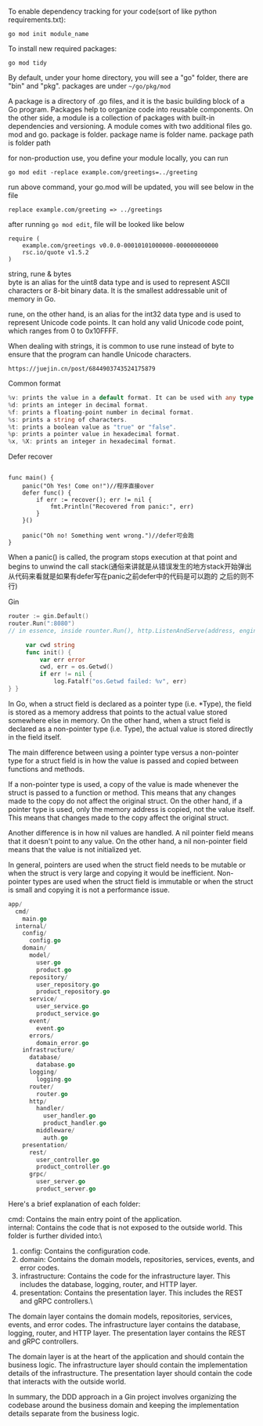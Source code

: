 To enable dependency tracking for your code(sort of like python requirements.txt):
```
go mod init module_name
```

To install new required packages:
```
go mod tidy
```

By default, under your home directory, you will see a "go" folder, there are "bin" and "pkg". packages are under `~/go/pkg/mod`


A package is a directory of .go files, and it is the basic building block of a Go program. Packages help to organize code into reusable components. On the other side, a module is a collection of packages with built-in dependencies and versioning. A module comes with two additional files go. mod and go.
package is folder.
package name is folder name.
package path is folder path

for non-production use, you define your module locally, you can run 
```
go mod edit -replace example.com/greetings=../greeting
```
run above command, your go.mod will be updated, you will see below in the file
```
replace example.com/greeting => ../greetings
```
after running `go mod edit`, file will be looked like below
```
require (
	example.com/greetings v0.0.0-00010101000000-000000000000
	rsc.io/quote v1.5.2
)
```

string, rune & bytes \
byte is an alias for the uint8 data type and is used to represent ASCII characters or 8-bit binary data. It is the smallest addressable unit of memory in Go.

rune, on the other hand, is an alias for the int32 data type and is used to represent Unicode code points. It can hold any valid Unicode code point, which ranges from 0 to 0x10FFFF.

When dealing with strings, it is common to use rune instead of byte to ensure that the program can handle Unicode characters.

```
https://juejin.cn/post/6844903743524175879
```


Common format
```go
%v: prints the value in a default format. It can be used with any type of value.
%d: prints an integer in decimal format.
%f: prints a floating-point number in decimal format.
%s: prints a string of characters.
%t: prints a boolean value as "true" or "false".
%p: prints a pointer value in hexadecimal format.
%x, %X: prints an integer in hexadecimal format.
```

Defer recover
```

func main() {
	panic("Oh Yes! Come on!")//程序直接over
	defer func() {
		if err := recover(); err != nil {
			fmt.Println("Recovered from panic:", err)
		}
	}()

	panic("Oh no! Something went wrong.")//defer可会跑
}
```
When a panic() is called, the program stops execution at that point and begins to unwind the call stack(通俗来讲就是从错误发生的地方stack开始弹出 从代码来看就是如果有defer写在panic之前defer中的代码是可以跑的 之后的则不行)

Gin 
```go
router := gin.Default()
router.Run(":8080")
// in essence, inside rounter.Run(), http.ListenAndServe(address, engine.Handler()) is get called
```


```go
     var cwd string
     func init() {
         var err error
         cwd, err = os.Getwd()
         if err != nil {
             log.Fatalf("os.Getwd failed: %v", err)
} }
```

In Go, when a struct field is declared as a pointer type (i.e. *Type), the field is stored as a memory address that points to the actual value stored somewhere else in memory. On the other hand, when a struct field is declared as a non-pointer type (i.e. Type), the actual value is stored directly in the field itself.

The main difference between using a pointer type versus a non-pointer type for a struct field is in how the value is passed and copied between functions and methods.

If a non-pointer type is used, a copy of the value is made whenever the struct is passed to a function or method. This means that any changes made to the copy do not affect the original struct. On the other hand, if a pointer type is used, only the memory address is copied, not the value itself. This means that changes made to the copy affect the original struct.

Another difference is in how nil values are handled. A nil pointer field means that it doesn't point to any value. On the other hand, a nil non-pointer field means that the value is not initialized yet.

In general, pointers are used when the struct field needs to be mutable or when the struct is very large and copying it would be inefficient. Non-pointer types are used when the struct field is immutable or when the struct is small and copying it is not a performance issue.


```go
app/
  cmd/
    main.go
  internal/
    config/
      config.go
    domain/
      model/
        user.go
        product.go
      repository/
        user_repository.go
        product_repository.go
      service/
        user_service.go
        product_service.go
      event/
        event.go
      errors/
        domain_error.go
    infrastructure/
      database/
        database.go
      logging/
        logging.go
      router/
        router.go
      http/
        handler/
          user_handler.go
          product_handler.go
        middleware/
          auth.go
    presentation/
      rest/
        user_controller.go
        product_controller.go
      grpc/
        user_server.go
        product_server.go
```
Here's a brief explanation of each folder:

cmd: Contains the main entry point of the application.\
internal: Contains the code that is not exposed to the outside world. This folder is further divided into:\
1. config: Contains the configuration code.
2. domain: Contains the domain models, repositories, services, events, and error codes.
3. infrastructure: Contains the code for the infrastructure layer. This includes the database, logging, router, and HTTP layer.
4. presentation: Contains the presentation layer. This includes the REST and gRPC controllers.\

The domain layer contains the domain models, repositories, services, events, and error codes. The infrastructure layer contains the database, logging, router, and HTTP layer. The presentation layer contains the REST and gRPC controllers.

The domain layer is at the heart of the application and should contain the business logic. The infrastructure layer should contain the implementation details of the infrastructure. The presentation layer should contain the code that interacts with the outside world.

In summary, the DDD approach in a Gin project involves organizing the codebase around the business domain and keeping the implementation details separate from the business logic.